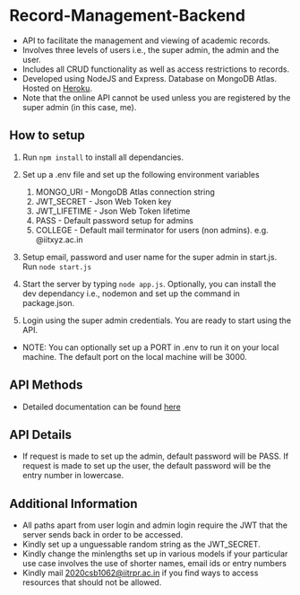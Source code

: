 # Record-Management-Backend

- API to facilitate the management and viewing of academic records.
- Involves three levels of users i.e., the super admin, the admin and the user.
- Includes all CRUD functionality as well as access restrictions to records.
- Developed using NodeJS and Express. Database on MongoDB Atlas. Hosted on [Heroku](https://localhost:3000/).
- Note that the online API cannot be used unless you are registered by the super admin (in this case, me).

## How to setup

1. Run `npm install` to install all dependancies.

2. Set up a .env file and set up the following environment variables

   1. MONGO_URI - MongoDB Atlas connection string
   2. JWT_SECRET - Json Web Token key
   3. JWT_LIFETIME - Json Web Token lifetime
   4. PASS - Default password setup for admins
   5. COLLEGE - Default mail terminator for users (non admins). e.g. @iitxyz.ac.in
      <br>

3. Setup email, password and user name for the super admin in start.js. Run `node start.js`

4. Start the server by typing `node app.js`. Optionally, you can install the dev dependancy i.e., nodemon and set up the command in package.json.

5. Login using the super admin credentials. You are ready to start using the API.

- NOTE: You can optionally set up a PORT in .env to run it on your local machine. The default port on the local machine will be 3000.

## API Methods

- Detailed documentation can be found [here](https://localhost:3000/docs/)

## API Details

- If request is made to set up the admin, default password will be PASS. If request is made to set up the user, the default password will be the entry number in lowercase.

## Additional Information

- All paths apart from user login and admin login require the JWT that the server sends back in order to be accessed.
- Kindly set up a unguessable random string as the JWT_SECRET.
- Kindly change the minlengths set up in various models if your particular use case involves the use of shorter names, email ids or entry numbers
- Kindly mail 2020csb1062@iitrpr.ac.in if you find ways to access resources that should not be allowed.
